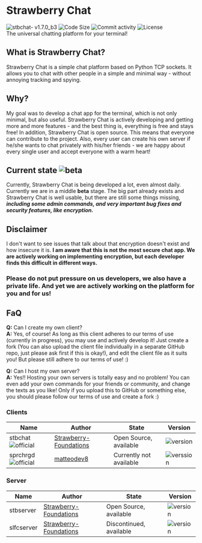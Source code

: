 # Strawberry Chat
![stbchat- v1.7.0_b3](https://img.shields.io/badge/stbchat-1.7.0__b3-success) ![Code Size](https://img.shields.io/github/languages/code-size/Strawberry-Foundations/strawberry-chat) ![Commit activity](https://img.shields.io/github/commit-activity/w/Strawberry-Foundations/strawberry-chat) ![License](https://img.shields.io/github/license/Strawberry-Foundations/strawberry-chat)<br>
The universal chatting platform for your terminal!

## What is Strawberry Chat?
Strawberry Chat is a simple chat platform based on Python TCP sockets. It allows you to chat with other people in a simple and minimal way - without annoying tracking and spying. 

## Why?
My goal was to develop a chat app for the terminal, which is not only minimal, but also useful. Strawberry Chat is actively developing and getting more and more features - and the best thing is, everything is free and stays free! 
In addition, Strawberry Chat is open source. This means that everyone can contribute to the project. Also, every user can create his own server if he/she wants to chat privately with his/her friends - we are happy about every single user and accept everyone with a warm heart! 

## Current state ![beta](https://img.shields.io/badge/Beta_2_--_v1.7.0-success)
Currently, Strawberry Chat is being developed a lot, even almost daily. Currently we are in a middle **beta** stage. The big part already exists and Strawberry Chat is well usable, but there are still some things missing, ***including some admin commands, and very important bug fixes and security features, like encryption.***

## Disclaimer 
I don't want to see issues that talk about that encryption doesn't exist and how insecure it is.
**I am aware that this is not the most secure chat app. We are actively working on implementing encryption, but each developer finds this difficult in different ways.** 
### Please do not put pressure on us developers, we also have a private life. And yet we are actively working on the platform for you and for us! 

## FaQ
**Q:** Can I create my own client?<br>
**A:** Yes, of course! As long as this client adheres to our terms of use (currently in progress), you may use and actively develop it! Just create a fork (You can also upload the client file individually in a separate GitHub repo, just please ask first if this is okay!), and edit the client file as it suits you! But please still adhere to our terms of use! :)

**Q:** Can I host my own server?<br>
**A:** Yes!! Hosting your own servers is totally easy and no problem! You can even add your own commands for your friends or community, and change the texts as you like! Only if you upload this to GitHub or something else, you should please follow our terms of use and create a fork :) 

### Clients
| Name       | Author                                                              | State                   | Version                                                                  |
| --         | --                                                                  | --                      | --                                                                       |
| stbchat ![official](https://img.shields.io/badge/Official-success)   | [Strawberry-Foundations](https://github.com/Strawberry-Foundations) | Open Source, available  | ![version](https://img.shields.io/badge/v2.0.20b-success)                |
| sprchrgd ![official](https://img.shields.io/badge/Good_Friend-magenta)  | [matteodev8](https://github.com/matteodev8)                         | Currently not available | ![verssion](https://img.shields.io/badge/v2.0.20b@1.0a__sprchrgd-success) |

### Server
| Name       | Author                                                              | State                   | Version                                                                  |
| --         | --                                                                  | --                      | --                                                                       |
| stbserver  | [Strawberry-Foundations](https://github.com/Strawberry-Foundations) | Open Source, available  | ![version](https://img.shields.io/badge/v1.7.0__b3-success)              |
| slfcserver | [Strawberry-Foundations](https://github.com/Strawberry-Foundations) | Discontinued, available | ![version](https://img.shields.io/badge/v1.2.0-orange)                   |

